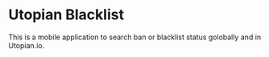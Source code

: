 # Utopian Blacklist
This is a mobile application to search ban or blacklist status golobally and in Utopian.io.
